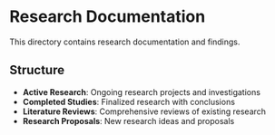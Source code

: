 # Research Documentation

This directory contains research documentation and findings.

## Structure

- **Active Research**: Ongoing research projects and investigations
- **Completed Studies**: Finalized research with conclusions
- **Literature Reviews**: Comprehensive reviews of existing research
- **Research Proposals**: New research ideas and proposals
